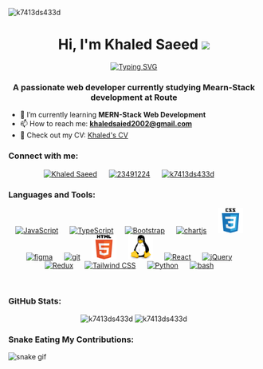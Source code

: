 <p align="left">
  <img src="https://komarev.com/ghpvc/?username=k7413ds433d&label=Profile%20views&color=0e75b6&style=flat" alt="k7413ds433d" />
</p>

<h1 align="center">
 Hi, I'm Khaled Saeed
  <img src="https://media.giphy.com/media/hvRJCLFzcasrR4ia7z/giphy.gif" width="28">
</h1>

<!-- Typing SVG by DenverCoder1 - https://github.com/DenverCoder1/readme-typing-svg -->
<p align="center">
<a href="https://git.io/typing-svg"><img src="https://readme-typing-svg.demolab.com?font=Fira+Code&pause=1000&center=true&width=600&lines=Front-End+Developer;Crafting+code+from+ideas%2C+script+by+script.;The+power+of+imagination+makes+us+infinite." alt="Typing SVG" /></a>
</p>

<h3 align="center">A passionate web developer currently studying Mearn-Stack development at Route</h3>

- 🌱 I’m currently learning **MERN-Stack Web Development**
- 📫 How to reach me: **khaledsaied2002@gmail.com**
- 📄 Check out my CV: [Khaled's CV](https://drive.google.com/file/d/1TnW-fF8ZrNAJ8uOaknoneQWMvE-H71ZN/view?usp=drive_link)

<h3 align="left">Connect with me:</h3>
<p align="center">
  <a href="https://www.linkedin.com/in/k7413ds433d/" target="_blank"><img style="padding-right:20px;" align="center" src="https://icon.icepanel.io/Technology/svg/LinkedIn.svg" alt="Khaled Saeed" height="50" width="40" /></a>
  <a href="https://stackoverflow.com/users/23491224" target="_blank"><img style="padding-right:20px;" align="center" src="https://raw.githubusercontent.com/rahuldkjain/github-profile-readme-generator/master/src/images/icons/Social/stack-overflow.svg" alt="23491224" height="30" width="40" /></a>
  <a href="https://codeforces.com/profile/k7413ds433d" target="_blank"><img style="padding-right:20px;" align="center" src="https://raw.githubusercontent.com/rahuldkjain/github-profile-readme-generator/master/src/images/icons/Social/codeforces.svg" alt="k7413ds433d" height="30" width="40" /></a>
</p>

<h3 align="left">Languages and Tools:</h3>
<p align="center">
  <a href="https://www.w3schools.com/js/" target="_blank" rel="noreferrer" ><img style="margin-right:15px;" alt="JavaScript" width="60" height="60"  src="https://raw.githubusercontent.com/HighAmbition211/HighAmbition211/auxiliary/languages/javascript.svg"/></a>&nbsp;
  <a href="https://www.typescriptlang.org/" target="_blank" rel="noreferrer" ><img style="margin-right:15px;" alt="TypeScript" width="60" height="60"  src="https://raw.githubusercontent.com/HighAmbition211/HighAmbition211/auxiliary/languages/typescript.svg" /></a>&nbsp;
  <a href="https://getbootstrap.com/" target="_blank" rel="noreferrer" ><img style="margin-right:15px;" alt="Bootstrap" width="50" height="50" src="https://raw.githubusercontent.com/HighAmbition211/HighAmbition211/auxiliary/frameworks/bootstrap.gif" /></a>&nbsp;
  <a href="https://www.chartjs.org" target="_blank" rel="noreferrer" ><img style="margin-right:15px;" src="https://www.chartjs.org/media/logo-title.svg" alt="chartjs" width="50" height="50" /></a>&nbsp;
  <a href="https://www.w3schools.com/css/" target="_blank" rel="noreferrer" ><img style="margin-right:15px;" src="https://raw.githubusercontent.com/devicons/devicon/master/icons/css3/css3-original-wordmark.svg" alt="css3" width="50" height="50" /></a>&nbsp;
  <a href="https://www.figma.com/" target="_blank" rel="noreferrer" ><img style="margin-right:15px;" src="https://www.vectorlogo.zone/logos/figma/figma-icon.svg" alt="figma" width="40" height="40" /></a>&nbsp;
  <a href="https://git-scm.com/" target="_blank" rel="noreferrer" ><img style="margin-right:15px;" src="https://www.vectorlogo.zone/logos/git-scm/git-scm-icon.svg" alt="git" width="40" height="40" /></a>&nbsp;
  <a href="https://www.w3.org/html/" target="_blank" rel="noreferrer" ><img style="margin-right:15px;" src="https://raw.githubusercontent.com/devicons/devicon/master/icons/html5/html5-original-wordmark.svg" alt="html5" width="50" height="50" /></a>&nbsp;
  <a href="https://www.linux.org/" target="_blank" rel="noreferrer" ><img style="margin-right:15px;" src="https://raw.githubusercontent.com/devicons/devicon/master/icons/linux/linux-original.svg" alt="linux" width="50" height="50" /></a>&nbsp;
  <a href="https://react.dev/" target="_blank" rel="noreferrer" ><img style="margin-right:15px;"  alt="React" width="50" height="50" src="https://raw.githubusercontent.com/HighAmbition211/HighAmbition211/auxiliary/libraries/react.svg" /></a>&nbsp;
  <a href="https://jquery.com/" target="_blank" rel="noreferrer" ><img style="margin-right:15px;"  alt="jQuery" width="50" height="50" src="https://raw.githubusercontent.com/HighAmbition211/HighAmbition211/auxiliary/libraries/jquery.svg" /></a>&nbsp;
  <a href="https://redux.js.org/" target="_blank" rel="noreferrer" ><img style="margin-right:15px;"  alt="Redux" width="50" height="50" src="https://raw.githubusercontent.com/HighAmbition211/HighAmbition211/auxiliary/libraries/redux.svg" /></a>&nbsp;
  <a href="https://tailwindcss.com/" target="_blank" rel="noreferrer" ><img style="margin-right:15px;"  alt="Tailwind CSS" width="50" height="50" src="https://raw.githubusercontent.com/HighAmbition211/HighAmbition211/auxiliary/frameworks/tailwindcss.svg" /></a>&nbsp;
  <a href="https://www.python.org/" target="_blank" rel="noreferrer" ><img style="margin-right:15px;"  alt="Python" width="50" height="50" src="https://raw.githubusercontent.com/HighAmbition211/HighAmbition211/auxiliary/languages/python.svg" /></a>&nbsp;
  <a href="https://www.gnu.org/software/bash/" target="_blank" rel="noreferrer" ><img style="margin-right:15px;" src="https://static-00.iconduck.com/assets.00/bash-icon-448x512-t4tppxv4.png" alt="bash" width="50" height="50" /></a>&nbsp;
</p><br>

<h3 align="left">GitHub Stats:</h3>
<p align="center">
  <img src="https://github-readme-stats.vercel.app/api?username=K7413dS433d&show_icons=true&locale=en" alt="k7413ds433d"   height="150" />
  <img  src="https://github-readme-streak-stats.herokuapp.com/?user=K7413dS433d&" alt="k7413ds433d"   height="149" />
</p>

<h3 align="left">Snake Eating My Contributions:</h3>

![snake gif](https://github.com/K7413dS433d/K7413dS433d/blob/output/github-contribution-grid-snake-dark.svg)
